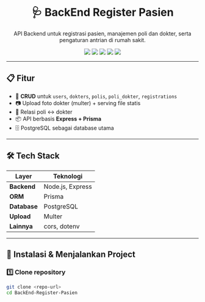 <h1 align="center">🩺 BackEnd Register Pasien</h1>

<p align="center">
  API Backend untuk registrasi pasien, manajemen poli dan dokter, serta pengaturan antrian di rumah sakit.
</p>

<p align="center">
  <img src="https://img.shields.io/badge/Node.js-v18%2B-green?logo=node.js">
  <img src="https://img.shields.io/badge/Prisma-ORM-blue?logo=prisma">
  <img src="https://img.shields.io/badge/PostgreSQL-Database-316192?logo=postgresql">
  <img src="https://img.shields.io/badge/Multer-File%20Upload-orange">
  <img src="https://img.shields.io/badge/License-MIT-yellow">
</p>

---

## 📋 Fitur
- 🔐 **CRUD** untuk `users`, `dokters`, `polis`, `poli_dokter`, `registrations`
- 📷 Upload foto dokter (multer) + serving file statis
- 🔗 Relasi poli ↔ dokter
- 📦 API berbasis **Express + Prisma**
- 🗄 PostgreSQL sebagai database utama

---

## 🛠 Tech Stack
| Layer        | Teknologi           |
|--------------|--------------------|
| **Backend**  | Node.js, Express    |
| **ORM**      | Prisma              |
| **Database** | PostgreSQL          |
| **Upload**   | Multer              |
| **Lainnya**  | cors, dotenv        |

---

## 🚀 Instalasi & Menjalankan Project

### 1️⃣ Clone repository
```bash
git clone <repo-url>
cd BackEnd-Register-Pasien
